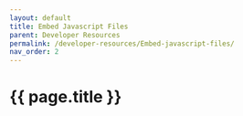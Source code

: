 ```yaml
---
layout: default
title: Embed Javascript Files
parent: Developer Resources
permalink: /developer-resources/Embed-javascript-files/
nav_order: 2
---
```


# {{ page.title }}
